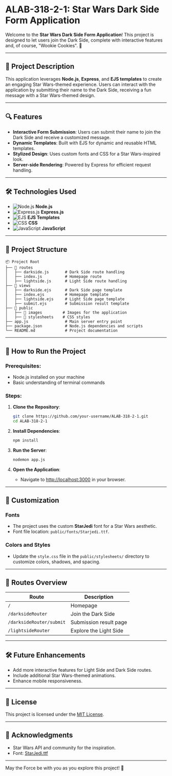 # ALAB-318-2-1: Star Wars Dark Side Form Application

Welcome to the **Star Wars Dark Side Form Application**! This project is designed to let users join the Dark Side, complete with interactive features and, of course, "Wookie Cookies". 🚀

---

## 🌌 **Project Description**

This application leverages **Node.js**, **Express**, and **EJS templates** to create an engaging Star Wars-themed experience. Users can interact with the application by submitting their name to the Dark Side, receiving a fun message with a Star Wars-themed design.

---

## 🔍 **Features**

- **Interactive Form Submission**: Users can submit their name to join the Dark Side and receive a customized message.
- **Dynamic Templates**: Built with EJS for dynamic and reusable HTML templates.
- **Stylized Design**: Uses custom fonts and CSS for a Star Wars-inspired look.
- **Server-side Rendering**: Powered by Express for efficient request handling.

---

## 🛠️ **Technologies Used**

- ![Node.js](https://img.shields.io/badge/Node.js-339933?style=flat-square&logo=node.js&logoColor=white) **Node.js**
- ![Express.js](https://img.shields.io/badge/Express.js-000000?style=flat-square&logo=express&logoColor=white) **Express.js**
- ![EJS](https://img.shields.io/badge/EJS-1C1E24?style=flat-square) **EJS Templates**
- ![CSS](https://img.shields.io/badge/CSS-1572B6?style=flat-square&logo=css3&logoColor=white) **CSS**
- ![JavaScript](https://img.shields.io/badge/JavaScript-F7DF1E?style=flat-square&logo=javascript&logoColor=black) **JavaScript**

---

## 📂 **Project Structure**

```
📦 Project Root
├── 📁 routes
│   ├── darkside.js       # Dark Side route handling
│   ├── index.js          # Homepage route
│   ├── lightside.js      # Light Side route handling
├── 📁 views
│   ├── darkside.ejs      # Dark Side page template
│   ├── index.ejs         # Homepage template
│   ├── lightside.ejs     # Light Side page template
│   ├── submit.ejs        # Submission result template
├── 📁 public
│   ├── 📁 images         # Images for the application
│   ├── 📁 stylesheets    # CSS styles
├── app.js                # Main server entry point
├── package.json          # Node.js dependencies and scripts
└── README.md             # Project documentation
```

---

## 🚀 **How to Run the Project**

### Prerequisites:

- Node.js installed on your machine
- Basic understanding of terminal commands

### Steps:

1. **Clone the Repository**:

   ```bash
   git clone https://github.com/your-username/ALAB-318-2-1.git
   cd ALAB-318-2-1
   ```

2. **Install Dependencies**:

   ```bash
   npm install
   ```

3. **Run the Server**:

   ```bash
   nodemon app.js
   ```

4. **Open the Application**:
   - Navigate to [http://localhost:3000](http://localhost:3000) in your browser.

---

## 🎨 **Customization**

### Fonts

- The project uses the custom **StarJedi** font for a Star Wars aesthetic.
- Font file location: `public/fonts/Starjedi.ttf`.

### Colors and Styles

- Update the `style.css` file in the `public/stylesheets/` directory to customize colors, shadows, and spacing.

---

## 🌟 **Routes Overview**

| Route                    | Description            |
| ------------------------ | ---------------------- |
| `/`                      | Homepage               |
| `/darksideRouter`        | Join the Dark Side     |
| `/darksideRouter/submit` | Submission result page |
| `/lightsideRouter`       | Explore the Light Side |

---

## 🛠️ **Future Enhancements**

- Add more interactive features for Light Side and Dark Side routes.
- Include additional Star Wars-themed animations.
- Enhance mobile responsiveness.

---

## 📜 **License**

This project is licensed under the [MIT License](LICENSE).

---

## 🙌 **Acknowledgments**

- Star Wars API and community for the inspiration.
- Font: [StarJedi.ttf](https://www.dafont.com/star-jedi.font)

---

May the Force be with you as you explore this project! 🚀
